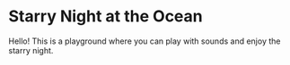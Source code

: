 # Starry Night at the Ocean

Hello! This is a playground where you can play with sounds and enjoy the starry night.


